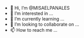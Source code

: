 - 👋 Hi, I’m @MISAELPANALES
- 👀 I’m interested in ...
- 🌱 I’m currently learning ...
- 💞️ I’m looking to collaborate on ...
- 📫 How to reach me ...

<!---
MISAELPANALES/MISAELPANALES is a ✨ special ✨ repository because its `README.md` (this file) appears on your GitHub profile.
You can click the Preview link to take a look at your changes.
--->
